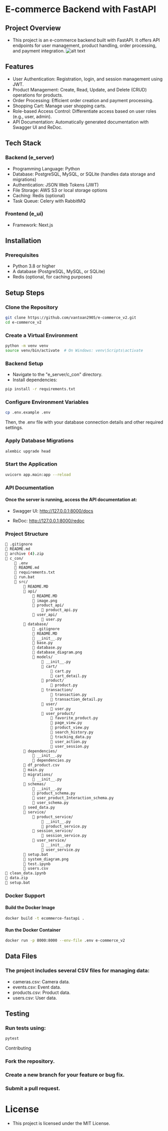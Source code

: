 # E-commerce Backend with FastAPI
## Project Overview
- This project is an e-commerce backend built with FastAPI. It offers API endpoints for user management, product handling, order processing, and payment integration.
![alt text](project_oveview.png)

## Features
- User Authentication: Registration, login, and session management using JWT.
- Product Management: Create, Read, Update, and Delete (CRUD) operations for products.
- Order Processing: Efficient order creation and payment processing.
- Shopping Cart: Manage user shopping carts.
- Role-based Access Control: Differentiate access based on user roles (e.g., user, admin).
- API Documentation: Automatically generated documentation with Swagger UI and ReDoc.
## Tech Stack
### Backend (e_server)
- Programming Language: Python
- Database: PostgreSQL, MySQL, or SQLite (handles data storage and migrations)
- Authentication: JSON Web Tokens (JWT)
- File Storage: AWS S3 or local storage options
- Caching: Redis (optional)
- Task Queue: Celery with RabbitMQ
### Frontend (e_ui)
- Framework: Next.js
## Installation
### Prerequisites
- Python 3.8 or higher
- A database (PostgreSQL, MySQL, or SQLite)
- Redis (optional, for caching purposes)
## Setup Steps


### Clone the Repository

```bash
git clone https://github.com/vantoan2905/e-commerce_v2.git
cd e-commerce_v2
```
### Create a Virtual Environment

```bash
python -m venv venv
source venv/bin/activate  # On Windows: venv\Scripts\activate
```

### Backend Setup

- Navigate to the "e_server/c_con" directory.
- Install dependencies:

``` bash
pip install -r requirements.txt
```
### Configure Environment Variables

```bash
cp .env.example .env
```

Then,  the .env file with your database connection details and other required settings.

### Apply Database Migrations

```bash
alembic upgrade head
```

### Start the Application

```bash
uvicorn app.main:app --reload
```
### API Documentation
#### Once the server is running, access the API documentation at:

- Swagger UI: http://127.0.0.1:8000/docs

- ReDoc: http://127.0.0.1:8000/redoc
### Project Structure
```bash
📄 .gitignore
📄 README.md
📄 archive (4).zip
📁 c_con/
    📄 .env
    📄 README.md
    📄 requirements.txt
    📄 run.bat
    📁 src/
        📄 README.MD
        📁 api/
            📄 README.MD
            📄 image.png
            📁 product_api/
                📄 product_api.py
            📁 user_api/
                📄 user.py
        📁 database/
            📄 .gitignore
            📄 README.MD
            📄 __init__.py
            📄 base.py
            📄 database.py
            📄 database_diagram.png
            📁 models/
                📄 __init__.py
                📁 cart/
                    📄 cart.py
                    📄 cart_detail.py
                📁 product/
                    📄 product.py
                📁 transaction/
                    📄 transaction.py
                    📄 transaction_detail.py
                📁 user/
                    📄 user.py
                📁 user_product/
                    📄 favorite_product.py
                    📄 page_view.py
                    📄 product_view.py
                    📄 search_history.py
                    📄 tracking_data.py
                    📄 user_action.py
                    📄 user_session.py
        📁 dependencies/
            📄 __init__.py
            📄 dependencies.py
        📄 df_product.csv
        📄 main.py
        📁 migrations/
            📄 __init__.py
        📁 schemas/
            📄 __init__.py
            📄 product_schema.py
            📄 user_product_Interaction_schema.py
            📄 user_schema.py
        📄 seed_data.py
        📁 service/
            📁 product_service/
                📄 __init__.py
                📄 product_service.py
            📁 session_service/
                📄 session_service.py
            📁 user_service/
                📄 __init__.py
                📄 user_service.py
        📄 setup.bat
        📄 system_diagram.png
        📄 test.ipynb
        📄 users.csv
📄 clean_data.ipynb
📄 data.zip
📄 setup.bat
```


### Docker Support
#### Build the Docker Image
```bash
docker build -t ecommerce-fastapi .
```
#### Run the Docker Container
```bash
docker run -p 8000:8000 --env-file .env e-commerce_v2
```

## Data Files
### The project includes several CSV files for managing data:

- cameras.csv: Camera data.
- events.csv: Event data.
- products.csv: Product data.
- users.csv: User data.
## Testing
### Run tests using:

```bash
pytest
```
Contributing
### Fork the repository.
### Create a new branch for your feature or bug fix.
### Submit a pull request.
# License
- This project is licensed under the MIT License.


